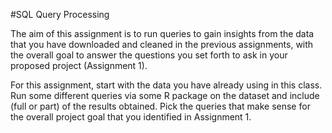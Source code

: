 #SQL Query Processing

The aim of this assignment is to run queries to gain insights from the data that you have downloaded and cleaned in the previous assignments, with the overall goal to answer the questions you set forth to ask in your proposed project (Assignment 1).

For this assignment, start with the data you have already using in this class. Run some different queries via some R package on the dataset and include (full or part) of the results obtained. Pick the queries that make sense for the overall project goal that you identified in
Assignment 1.
